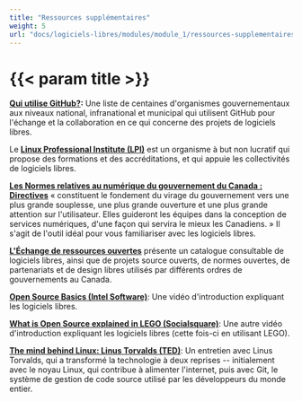 ```yaml
---
title: "Ressources supplémentaires"
weight: 5
url: "docs/logiciels-libres/modules/module_1/ressources-supplementaires"
---
```


# {{< param title >}}

**[Qui utilise GitHub?](https://government.github.com/community/):** Une liste de centaines d'organismes gouvernementaux aux niveaux national, infranational et municipal qui utilisent GitHub pour l'échange et la collaboration en ce qui concerne des projets de logiciels libres.

Le [**Linux Professional Institute (LPI)**](https://www.lpi.org/) est un organisme à but non lucratif qui propose des formations et des accréditations, et qui appuie les collectivités de logiciels libres.

[**Les Normes relatives au numérique du gouvernement du Canada : Directives**](https://www.canada.ca/fr/gouvernement/systeme/gouvernement-numerique/normes-numeriques-gouvernement-canada.html) « constituent le fondement du virage du gouvernement vers une plus grande souplesse, une plus grande ouverture et une plus grande attention sur l'utilisateur. Elles guideront les équipes dans la conception de services numériques, d'une façon qui servira le mieux les Canadiens. » Il s'agit de l'outil idéal pour vous familiariser avec les logiciels libres.

[**L'Échange de ressources ouvertes**](https://code.open.canada.ca/en/index.html) présente un catalogue consultable de logiciels libres, ainsi que de projets source ouverts, de normes ouvertes, de partenariats et de design libres utilisés par différents ordres de gouvernements au Canada.

[**Open Source Basics (Intel Software)**](https://www.youtube.com/watch?v=Tyd0FO0tko8): Une vidéo d'introduction expliquant les logiciels libres.

[**What is Open Source explained in LEGO (Socialsquare)**](https://www.youtube.com/watch?v=a8fHgx9mE5U): Une autre vidéo d'introduction expliquant les logiciels libres (cette fois-ci en utilisant LEGO).

[**The mind behind Linux: Linus Torvalds (TED)**](https://www.youtube.com/watch?v=o8NPllzkFhE): Un entretien avec Linus Torvalds, qui a transformé la technologie à deux reprises -- initialement avec le noyau Linux, qui contribue à alimenter l'internet, puis avec Git, le système de gestion de code source utilisé par les développeurs du monde entier.
